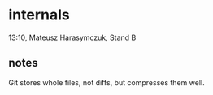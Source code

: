 internals
=========

13:10, Mateusz Harasymczuk, Stand B


notes
-----

Git stores whole files, not diffs, but compresses them well.
